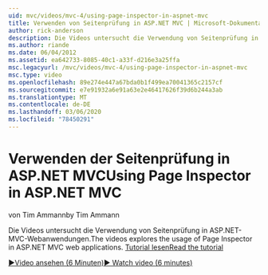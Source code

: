 ```yaml
---
uid: mvc/videos/mvc-4/using-page-inspector-in-aspnet-mvc
title: Verwenden von Seitenprüfung in ASP.NET MVC | Microsoft-Dokumentation
author: rick-anderson
description: Die Videos untersucht die Verwendung von Seitenprüfung in ASP.NET-MVC-Webanwendungen. Tutorial lesen
ms.author: riande
ms.date: 06/04/2012
ms.assetid: ea642733-8085-40c1-a33f-d216e3a25ffa
msc.legacyurl: /mvc/videos/mvc-4/using-page-inspector-in-aspnet-mvc
msc.type: video
ms.openlocfilehash: 89e274e447a67bda0b1f499ea70041365c2157cf
ms.sourcegitcommit: e7e91932a6e91a63e2e46417626f39d6b244a3ab
ms.translationtype: MT
ms.contentlocale: de-DE
ms.lasthandoff: 03/06/2020
ms.locfileid: "78450291"
---
```

# <a name="using-page-inspector-in-aspnet-mvc"></a><span data-ttu-id="ec53e-104">Verwenden der Seitenprüfung in ASP.NET MVC</span><span class="sxs-lookup"><span data-stu-id="ec53e-104">Using Page Inspector in ASP.NET MVC</span></span>

<span data-ttu-id="ec53e-105">von Tim Ammann</span><span class="sxs-lookup"><span data-stu-id="ec53e-105">by Tim Ammann</span></span>

<span data-ttu-id="ec53e-106">Die Videos untersucht die Verwendung von Seitenprüfung in ASP.NET-MVC-Webanwendungen.</span><span class="sxs-lookup"><span data-stu-id="ec53e-106">The videos explores the usage of Page Inspector in ASP.NET MVC web applications.</span></span> [<span data-ttu-id="ec53e-107">Tutorial lesen</span><span class="sxs-lookup"><span data-stu-id="ec53e-107">Read the tutorial</span></span>](../../overview/views/using-page-inspector-in-aspnet-mvc.md)

[<span data-ttu-id="ec53e-108">&#9654;Video ansehen (6 Minuten)</span><span class="sxs-lookup"><span data-stu-id="ec53e-108">&#9654; Watch video (6 minutes)</span></span>](https://channel9.msdn.com/Blogs/ASP-NET-Site-Videos/using-page-inspector-in-aspnet-mvc)
